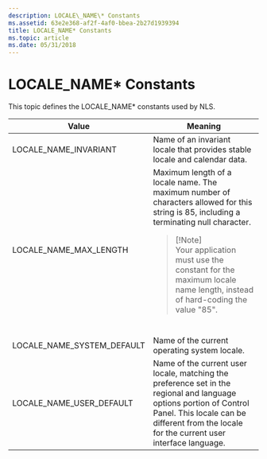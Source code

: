```yaml
---
description: LOCALE\_NAME\* Constants
ms.assetid: 63e2e368-af2f-4af0-bbea-2b27d1939394
title: LOCALE_NAME* Constants
ms.topic: article
ms.date: 05/31/2018
---
```


# LOCALE\_NAME\* Constants

This topic defines the LOCALE\_NAME\* constants used by NLS.




| Value | Meaning | 
|-------|---------|
| LOCALE_NAME_INVARIANT | Name of an invariant locale that provides stable locale and calendar data. | 
| LOCALE_NAME_MAX_LENGTH | Maximum length of a locale name. The maximum number of characters allowed for this string is 85, including a terminating null character.<blockquote>[!Note]<br />Your application must use the constant for the maximum locale name length, instead of hard-coding the value "85".</blockquote><br /> | 
| LOCALE_NAME_SYSTEM_DEFAULT | Name of the current operating system locale. | 
| LOCALE_NAME_USER_DEFAULT | Name of the current user locale, matching the preference set in the regional and language options portion of Control Panel. This locale can be different from the locale for the current user interface language. | 




 

 

 




